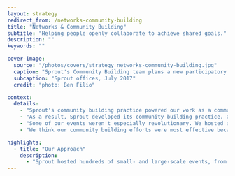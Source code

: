 ```yaml
---
layout: strategy
redirect_from: /networks-community-building
title: "Networks & Community Building"
subtitle: "Helping people openly collaborate to achieve shared goals."
description: ""
keywords: ""

cover-image:
  source: "/photos/covers/strategy_networks-community-building.jpg"
  caption: "Sprout's Community Building team plans a new participatory experience."
  subcaption: "Sprout offices, July 2017"
  credit: "photo: Ben Filio"

context:
  details:
    - "Sprout's community building practice powered our work as a community engagement engine. In addition to providing catalytic funding to promising projects, Sprout also spent more than a decade forging connections between people working in service of critical social causes like education, art, and neighborhood development. Early on in our work, we began to understand the value of actively building communities of creative, industrious, and ambitious innovators. We recognized the importance of connecting grantees with each other, with the broader Pittsburgh community, and with national and international stakeholders."
    - "As a result, Sprout developed its community building practice. Our work was deeply influenced by design thinking and human-centered design, and we designed and led intentional, in-person community outreach activities that created the conditions for collaboration. Our experience suggests that most problems cannot be solved in isolation; instead, we believe that positive change results when people openly work together to achieve shared goals."
    - "Some of our events weren't especially revolutionary. We hosted an awful lot of happy hours and met a ton of people over coffee, and those smaller meetings mattered: they were part of a bigger picture of developing trusting relationships that laid the foundation for future work. Meanwhile, our large-scale events truly showcased our expertise: we hosted events jam-packed with hands-on activities and provocative questions intended to spark thoughtful conversation and foster meaningful collaboration between community stakeholders."
    - "We think our community building efforts were most effective because they weren't one-size-fits-all. Instead, we developed lots of ways to engage community members, and the common thread was our creative approach to bringing people together."

highlights:
  - title: "Our Approach"
    description:
      - "Sprout hosted hundreds of small- and large-scale events, from focus groups to multi-day festivals. We think that the most effective experiences make the most of participants’ time together. We embrace unexpected collaborations. We value openness, which means sharing ideas, showing your work, and inviting contributions from others. We insist on recruiting diverse participants and we employ high-quality facilitators who help push the work forward. Throughout our seventeen-year history, we used the following strategies to build community in Pittsburgh and beyond."
---
```

